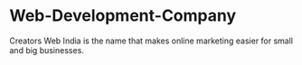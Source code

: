 # Web-Development-Company
Creators Web India is the name that makes online marketing easier for small and big businesses.
